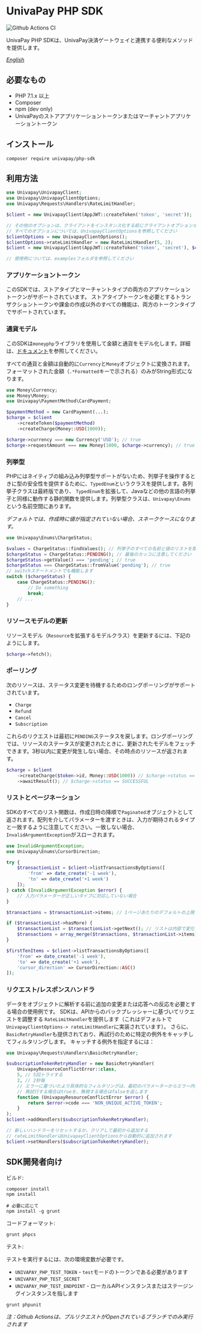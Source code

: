 # UnivaPay PHP SDK

![Github Actions CI](https://github.com/univapay/univapay-php-sdk/workflows/PHP%20lint%20&%20test/badge.svg)

UnivaPay PHP SDKは、UnivaPay決済ゲートウェイと連携する便利なメソッドを提供します。

*[English](README_en.md)*

## 必要なもの

- PHP 7.1.x 以上
- Composer
- npm (dev only)
- UnivaPayのストアアプリケーショントークンまたはマーチャントアプリケーショントークン

## インストール

```shell
composer require univapay/php-sdk
```

## 利用方法

```php
use Univapay\UnivapayClient;
use Univapay\UnivapayClientOptions;
use Univapay\Requests\Handlers\RateLimitHandler;

$client = new UnivapayClient(AppJWT::createToken('token', 'secret'));

// その他のオプションは、クライアントをインスタンス化する前にクライアントオプションオブジェクトを作成および変更します
// すべてのオプションについては、UnivapayClientOptionsを参照してください
$clientOptions = new UnivapayClientOptions();
$clientOptions->rateLimitHandler = new RateLimitHandler(5, 2);
$client = new UnivapayClient(AppJWT::createToken('token', 'secret'), $clientOptions);

// 使用例については、examplesフォルダを参照してください
```

### アプリケーショントークン

このSDKでは、ストアタイプとマーチャントタイプの両方のアプリケーショントークンがサポートされています。 ストアタイプトークンを必要とするトランザクショントークンや課金の作成以外のすべての機能は、両方のトークンタイプでサポートされています。

### 通貨モデル
このSDKは`moneyphp`ライブラリを使用して金額と通貨をモデル化します。詳細は、[ドキュメント](http://moneyphp.org/en/latest/index.html)を参照してください。

すべての通貨と金額は自動的に`Currency`と`Money`オブジェクトに変換されます。フォーマットされた金額（`.*Formatted`キーで示される）のみがString形式になります。

```php
use Money\Currency;
use Money\Money;
use Univapay\PaymentMethod\CardPayment;

$paymentMethod = new CardPayment(...);
$charge = $client
    ->createToken($paymentMethod)
    ->createCharge(Money::USD(1000));

$charge->currency === new Currency('USD'); // true
$charge->requestAmount === new Money(1000, $charge->currency); // true
```

### 列挙型

PHPにはネイティブの組み込み列挙型サポートがないため、列挙子を操作するときに型の安全性を提供するために、`TypedEnum`というクラスを提供します。各列挙子クラスは最終版であり、 `TypedEnum`を拡張して、Javaなどの他の言語の列挙子と同様に動作する静的関数を提供します。列挙型クラスは、`Univapay\Enums`という名前空間にあります。

_デフォルトでは、作成時に値が指定されていない場合、スネークケースになります。_

```php
use Univapay\Enums\ChargeStatus;

$values = ChargeStatus::findValues(); // 列挙子のすべての名前と値のリストを取得する
$chargeStatus = ChargeStatus::PENDING(); // 最後のカッコに注意してください
$chargeStatus->getValue() === 'pending'; // true
$chargeStatus === ChargeStatus::fromValue('pending'); // true
// switchステートメントでも機能します
switch ($chargeStatus) {
    case ChargeStatus::PENDING():
        // Do something
        break;
    // ...
}
```

### リソースモデルの更新
リソースモデル（`Resource`を拡張するモデルクラス）を更新するには、下記のようにします。

```php
$charge->fetch();
```

### ポーリング
次のリソースは、ステータス変更を待機するためのロングポーリングがサポートされています。
- `Charge`
- `Refund`
- `Cancel`
- `Subscription`

これらのリクエストは最初に`PENDING`ステータスを戻します。ロングポーリングでは、リソースのステータスが変更されたときに、更新されたモデルをフェッチできます。3秒以内に変更が発生しない場合、その時点のリソースが返されます。

```php
$charge = $client
    ->createCharge($token->id, Money::USD(1000)) // $charge->status == PENDING
    ->awaitResult(); // $charge->status == SUCCESSFUL
```

### リストとページネーション

SDKのすべてのリスト関数は、作成日時の降順で`Paginated`オブジェクトとして返されます。配列を介してパラメーターを渡すときは、入力が期待されるタイプと一致するように注意してください。一致しない場合、`InvalidArgumentException`がスローされます。

```php
use InvalidArgumentException;
use Univapay\Enums\CursorDirection;

try {
    $transactionList = $client->listTransactionsByOptions([
        'from' => date_create('-1 week'),
        'to' => date_create('+1 week')
    ]);
} catch (InvalidArgumentException $error) {
    // 入力パラメーターが正しいタイプに対応していない場合
}

$transactions = $transactionList->items; // 1ページあたりのデフォルトの上限 = 10アイテム

if ($transactionList->hasMore) {
    $transactionList = $transactionList->getNext(); // リストは内部で変化しない
    $transactions = array_merge($transactions, $transactionList->items);
}

$firstTenItems = $client->listTransactionsByOptions([
    'from' => date_create('-1 week'),
    'to' => date_create('+1 week'),
    'cursor_direction' => CursorDirection::ASC()
]);
```

### リクエスト/レスポンスハンドラ

データをオブジェクトに解析する前に追加の変更または応答への反応を必要とする場合の使用例です。 SDKは、APIからのバックプレッシャーに基づいてリクエストを調整する `RateLimitHandler`を提供します（これはデフォルトで` UnivapayClientOptions-> rateLimitHandler`に実装されています）。 さらに、 `BasicRetryHandler`も提供されており、再試行のために特定の例外をキャッチしてフィルタリングします。 キャッチする例外を指定するには：

```php
use Univapay\Requests\Handlers\BasicRetryHandler;

$subscriptionTokenRetryHandler = new BasicRetryHandler(
    UnivapayResourceConflictError::class,
    5, // 5回トライする
    2, // 2秒毎
    // エラーに基づいたより具体的なフィルタリングは、最初のパラメーターからエラー内容を取得してください
    // 再試行する場合はtrueを、無視する場合はfalseを返します
    function (UnivapayResourceConflictError $error) {
        return $error->code === 'NON_UNIQUE_ACTIVE_TOKEN';
    }
);
$client->addHandlers($subscriptionTokenRetryHandler);

// 新しいハンドラーをリセットするか、クリアして最初から追加する
// rateLimitHandlerはUnivapayClientOptionsから自動的に追加されます
$client->setHandlers($subscriptionTokenRetryHandler);
```

## SDK開発者向け

ビルド:
```shell
composer install
npm install

# 必要に応じて
npm install -g grunt
```

コードフォーマット:
```shell
grunt phpcs
```

テスト:

テストを実行するには、次の環境変数が必要です。

- `UNIVAPAY_PHP_TEST_TOKEN` - `test`モードのトークンである必要があります
- `UNIVAPAY_PHP_TEST_SECRET`
- `UNIVAPAY_PHP_TEST_ENDPOINT` - ローカルAPIインスタンスまたはステージングインスタンスを指します

```shell
grunt phpunit
```
_注：Github Actionsは、プルリクエストがOpenされているブランチでのみ実行されます_
